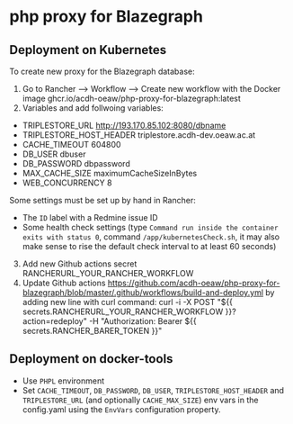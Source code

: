 # php proxy for Blazegraph

## Deployment on Kubernetes

To create new proxy for the Blazegraph database:
1. Go to Rancher --> Workflow --> Create new workflow with the Docker image ghcr.io/acdh-oeaw/php-proxy-for-blazegraph:latest
2. Variables and add follwoing variables:

  - TRIPLESTORE_URL http://193.170.85.102:8080/dbname
  - TRIPLESTORE_HOST_HEADER triplestore.acdh-dev.oeaw.ac.at
  - CACHE_TIMEOUT 604800
  - DB_USER dbuser 
  - DB_PASSWORD dbpassword
  - MAX_CACHE_SIZE maximumCacheSizeInBytes
  - WEB_CONCURRENCY 8

  Some settings must be set up by hand in Rancher:

  * The `ID` label with a Redmine issue ID
  * Some health check settings (type `Command run inside the container exits with status 0`, command `/app/kubernetesCheck.sh`, it may also make sense to rise the default check interval to at least 60 seconds)

3. Add new Github actions secret RANCHERURL_YOUR_RANCHER_WORKFLOW
4. Update Github actions https://github.com/acdh-oeaw/php-proxy-for-blazegraph/blob/master/.github/workflows/build-and-deploy.yml by adding 
new line with curl command: curl -i -X POST "${{ secrets.RANCHERURL_YOUR_RANCHER_WORKFLOW }}?action=redeploy" -H "Authorization: Bearer ${{ secrets.RANCHER_BARER_TOKEN }}"

## Deployment on docker-tools

* Use `PHPL` environment
* Set `CACHE_TIMEOUT`, `DB_PASSWORD`, `DB_USER`, `TRIPLESTORE_HOST_HEADER` and `TRIPLESTORE_URL` (and optionally `CACHE_MAX_SIZE`) env vars in the config.yaml using the `EnvVars` configuration property.

